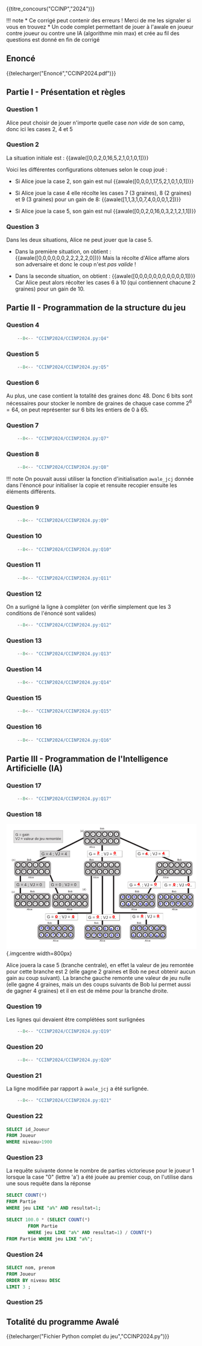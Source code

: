{{titre_concours("CCINP","2024")}}


!!! note
    * Ce corrigé peut contenir des erreurs ! Merci de me les signaler si vous en trouvez
    * Un code complet permettant de jouer à l'awale en joueur contre joueur ou contre une IA (algorithme min max) et crée au fil des questions est donné en fin de corrigé

## Enoncé

{{telecharger("Enoncé","CCINP2024.pdf")}}


## Partie I - Présentation et règles

### Question 1

Alice peut choisir de jouer n'importe quelle case *non vide* de son camp, donc ici les cases 2, 4 et 5

### Question 2

La situation initiale est :
{{awale([0,0,2,0,16,5,2,1,0,1,0,1])}}

Voici les différentes configurations obtenues selon le coup joué :



* Si Alice joue la case 2, son gain est nul
{{awale([0,0,0,1,17,5,2,1,0,1,0,1])}}

* Si Alice joue la case 4 elle récolte les cases 7 (3 graines), 8 (2 graines) et 9 (3 graines) pour un gain de 8:
{{awale([1,1,3,1,0,7,4,0,0,0,1,2])}}

* Si Alice joue la case 5, son gain est nul
{{awale([0,0,2,0,16,0,3,2,1,2,1,1])}}

### Question 3

Dans les deux situations, Alice ne peut jouer que la case 5.

* Dans la première situation, on obtient :
{{awale([0,0,0,0,0,0,2,2,2,2,2,0])}}
Mais la récolte d'Alice affame alors son adversaire et donc le coup n'est *pas valide* !

* Dans la seconde situation, on obtient :
{{awale([0,0,0,0,0,0,0,0,0,0,0,1])}}
Car Alice peut alors récolter les cases 6 à 10 (qui contiennent chacune 2 graines) pour un gain de 10.

## Partie II - Programmation de la structure du jeu

### Question 4

```python
    --8<-- "CCINP2024/CCINP2024.py:Q4"
```

### Question 5

```python
    --8<-- "CCINP2024/CCINP2024.py:Q5"
```

### Question 6

Au plus, une case contient la totalité des graines donc 48. Donc 6 bits sont nécessaires pour stocker le nombre de graines de chaque case comme $2^6 = 64$, on peut représenter sur 6 bits les entiers de $0$ à $65$.

### Question 7

```python
    --8<-- "CCINP2024/CCINP2024.py:Q7"
```

### Question 8

```python
    --8<-- "CCINP2024/CCINP2024.py:Q8"
```

!!! note
    On pouvait aussi utiliser la fonction d'initialisation `awale_jcj` donnée dans l'énoncé pour initialiser la copie et rensuite recopier ensuite les éléments différents.

### Question 9

```python
    --8<-- "CCINP2024/CCINP2024.py:Q9"
```

### Question 10

```python
    --8<-- "CCINP2024/CCINP2024.py:Q10"
```

### Question 11

```python
    --8<-- "CCINP2024/CCINP2024.py:Q11"
```


### Question 12

On a surligné la ligne à compléter (on vérifie simplement que les 3 conditions de l'énoncé sont valides)

```python hl_lines="6"
    --8<-- "CCINP2024/CCINP2024.py:Q12"
```

### Question 13


```python
    --8<-- "CCINP2024/CCINP2024.py:Q13"
```

### Question 14


```python
    --8<-- "CCINP2024/CCINP2024.py:Q14"
```

### Question 15


```python
    --8<-- "CCINP2024/CCINP2024.py:Q15"
```

### Question 16

```python
    --8<-- "CCINP2024/CCINP2024.py:Q16"
```

## Partie III - Programmation de l'Intelligence Artificielle (IA)


### Question 17

```python
    --8<-- "CCINP2024/CCINP2024.py:Q17"
```

### Question 18
 ![arbre complété](Q18.png){.imgcentre width=800px}

 Alice jouera la case 5 (branche centrale), en effet la valeur de jeu remontée pour cette branche est 2 (elle gagne 2 graines et Bob ne peut obtenir aucun gain au coup suivant). La branche gauche remonte une valeur de jeu nulle (elle gagne 4 graines, mais un des coups suivants de Bob lui permet aussi de gagner 4 graines) et il en est de même pour la branche droite.


### Question 19

Les lignes qui devaient être complétées sont surlignées

```python hl_lines="4 12 18 19"
    --8<-- "CCINP2024/CCINP2024.py:Q19"
```

### Question 20


```python 
    --8<-- "CCINP2024/CCINP2024.py:Q20"
```

### Question 21

La ligne modifiée par rapport à `awale_jcj` a été surlignée.

```python hl_lines="6"
    --8<-- "CCINP2024/CCINP2024.py:Q21"
```

### Question 22
```sql
SELECT id_Joueur
FROM Joueur
WHERE niveau>1900
```

### Question 23
La requête suivante donne le nombre de parties victorieuse pour le joueur 1 lorsque la case "0" (lettre 'a') a été jouée au premier coup, on l'utilise dans une sous requête dans la réponse
```sql
SELECT COUNT(*)
FROM Partie
WHERE jeu LIKE "a%" AND resultat=1;
```

```sql
SELECT 100.0 * (SELECT COUNT(*)
        FROM Partie
        WHERE jeu LIKE "a%" AND resultat=1) / COUNT(*)
FROM Partie WHERE jeu LIKE "a%";
```

### Question 24
```sql
SELECT nom, prenom
FROM Joueur
ORDER BY niveau DESC
LIMIT 3 ;
```

### Question 25


## Totalité du programme Awalé

{{telecharger("Fichier Python complet du jeu","CCINP2024.py")}}